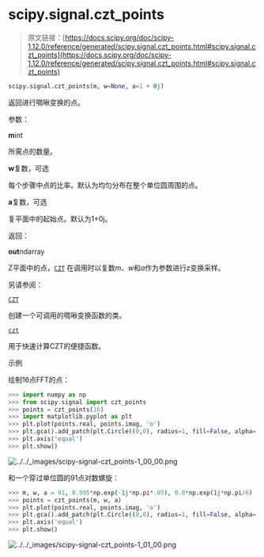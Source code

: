 # scipy.signal.czt_points

> 原文链接：[https://docs.scipy.org/doc/scipy-1.12.0/reference/generated/scipy.signal.czt_points.html#scipy.signal.czt_points](https://docs.scipy.org/doc/scipy-1.12.0/reference/generated/scipy.signal.czt_points.html#scipy.signal.czt_points)

```py
scipy.signal.czt_points(m, w=None, a=1 + 0j)
```

返回进行啁啾变换的点。

参数：

**m**int

所需点的数量。

**w**复数，可选

每个步骤中点的比率。默认为均匀分布在整个单位圆周围的点。

**a**复数，可选

复平面中的起始点。默认为1+0j。

返回：

**out**ndarray

Z平面中的点，[`CZT`](scipy.signal.CZT.html#scipy.signal.CZT "scipy.signal.CZT") 在调用时以复数*m*、*w*和*a*作为参数进行z变换采样。

另请参阅：

[`CZT`](scipy.signal.CZT.html#scipy.signal.CZT "scipy.signal.CZT")

创建一个可调用的啁啾变换函数的类。

[`czt`](czt-function.html#scipy.signal.czt "scipy.signal.czt")

用于快速计算CZT的便捷函数。

示例

绘制16点FFT的点：

```py
>>> import numpy as np
>>> from scipy.signal import czt_points
>>> points = czt_points(16)
>>> import matplotlib.pyplot as plt
>>> plt.plot(points.real, points.imag, 'o')
>>> plt.gca().add_patch(plt.Circle((0,0), radius=1, fill=False, alpha=.3))
>>> plt.axis('equal')
>>> plt.show() 
```

![../../_images/scipy-signal-czt_points-1_00_00.png](../Images/2939fad2dbf044bf48ce0001105ce685.png)

和一个穿过单位圆的91点对数螺旋：

```py
>>> m, w, a = 91, 0.995*np.exp(-1j*np.pi*.05), 0.8*np.exp(1j*np.pi/6)
>>> points = czt_points(m, w, a)
>>> plt.plot(points.real, points.imag, 'o')
>>> plt.gca().add_patch(plt.Circle((0,0), radius=1, fill=False, alpha=.3))
>>> plt.axis('equal')
>>> plt.show() 
```

![../../_images/scipy-signal-czt_points-1_01_00.png](../Images/818e35aabc6a92c268cf12fb7b9613ce.png)
